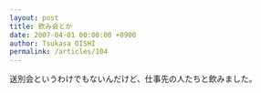 ```yaml
---
layout: post
title: 飲み会とか
date: 2007-04-01 00:00:00 +0900
author: Tsukasa OISHI
permalink: /articles/104
---
```



送別会というわけでもないんだけど、仕事先の人たちと飲みました。  

